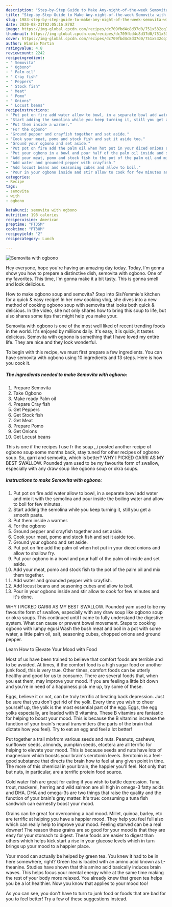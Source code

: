 ```yaml
---
description: "Step-by-Step Guide to Make Any-night-of-the-week Semovita with ogbono"
title: "Step-by-Step Guide to Make Any-night-of-the-week Semovita with ogbono"
slug: 1983-step-by-step-guide-to-make-any-night-of-the-week-semovita-with-ogbono
date: 2020-08-21T02:05:16.870Z
image: https://img-global.cpcdn.com/recipes/dc709fbd4c8d37d0/751x532cq70/semovita-with-ogbono-recipe-main-photo.jpg
thumbnail: https://img-global.cpcdn.com/recipes/dc709fbd4c8d37d0/751x532cq70/semovita-with-ogbono-recipe-main-photo.jpg
cover: https://img-global.cpcdn.com/recipes/dc709fbd4c8d37d0/751x532cq70/semovita-with-ogbono-recipe-main-photo.jpg
author: Winnie Martin
ratingvalue: 4.8
reviewcount: 2242
recipeingredient:
- " Semovita"
- " Ogbono"
- " Palm oil"
- " Cray fish"
- " Peppers"
- " Stock fish"
- " Meat"
- " Pomo"
- " Onions"
- " Locust beans"
recipeinstructions:
- "Put pot on fire add water allow to bowl, in a separate bowl add water and mix it with the semolina and pour inside the boiling water and allow to boil for few minutes."
- "Start adding the semolina while you keep turning it, still you get a smooth paste."
- "Put them inside a warmer."
- "For the ogbono"
- "Ground pepper and crayfish together and set aside."
- "Cook your meat, pomo and stock fish and set it aside too."
- "Ground your ogbono and set aside."
- "Put pot on fire add the palm oil when hot put in your diced onions and allow to shallow fry."
- "Put your ogbono in a bowl and pour half of the palm oil inside and set aside."
- "Add your meat, pomo and stock fish to the pot of the palm oil and mix them together."
- "Add water and grounded pepper with crayfish."
- "Add locust beans and seasoning cubes and allow to boil."
- "Pour in your ogbono inside and stir allow to cook for few minutes and it&#39;s done."
categories:
- Recipe
tags:
- semovita
- with
- ogbono

katakunci: semovita with ogbono 
nutrition: 198 calories
recipecuisine: American
preptime: "PT35M"
cooktime: "PT38M"
recipeyield: "2"
recipecategory: Lunch

---
```



![Semovita with ogbono](https://img-global.cpcdn.com/recipes/dc709fbd4c8d37d0/751x532cq70/semovita-with-ogbono-recipe-main-photo.jpg)

Hey everyone, hope you're having an amazing day today. Today, I'm gonna show you how to prepare a distinctive dish, semovita with ogbono. One of my favorites. This time, I'm gonna make it a bit tasty. This is gonna smell and look delicious.

How to make ogbono soup and semovita? Step into SisiYemmie&#39;s kitchen for a quick &amp; easy recipe! In her new cooking vlog, she dives into a new method of cooking ogbono soup with semovita that looks both quick &amp; delicious. In the video, she not only shares how to bring this soup to life, but also shares some tips that might help you make your.

Semovita with ogbono is one of the most well liked of recent trending foods in the world. It's enjoyed by millions daily. It's easy, it is quick, it tastes delicious. Semovita with ogbono is something that I have loved my entire life. They are nice and they look wonderful.


To begin with this recipe, we must first prepare a few ingredients. You can have semovita with ogbono using 10 ingredients and 13 steps. Here is how you cook it.

<!--inarticleads1-->

##### The ingredients needed to make Semovita with ogbono:

1. Prepare  Semovita
1. Take  Ogbono
1. Make ready  Palm oil
1. Prepare  Cray fish
1. Get  Peppers
1. Get  Stock fish
1. Get  Meat
1. Prepare  Pomo
1. Get  Onions
1. Get  Locust beans


This is one if the recipes I use fr the soup ,,i posted another recipe of ogbono soup some months back, stay tuned for other recipes of ogbono soup. So, garri and semovita, which is better? WHY I PICKED GARRI AS MY BEST SWALLOW. Pounded yam used to be my favourite form of swallow, especially with any draw soup like ogbono soup or okra soups. 

<!--inarticleads2-->

##### Instructions to make Semovita with ogbono:

1. Put pot on fire add water allow to bowl, in a separate bowl add water and mix it with the semolina and pour inside the boiling water and allow to boil for few minutes.
1. Start adding the semolina while you keep turning it, still you get a smooth paste.
1. Put them inside a warmer.
1. For the ogbono
1. Ground pepper and crayfish together and set aside.
1. Cook your meat, pomo and stock fish and set it aside too.
1. Ground your ogbono and set aside.
1. Put pot on fire add the palm oil when hot put in your diced onions and allow to shallow fry.
1. Put your ogbono in a bowl and pour half of the palm oil inside and set aside.
1. Add your meat, pomo and stock fish to the pot of the palm oil and mix them together.
1. Add water and grounded pepper with crayfish.
1. Add locust beans and seasoning cubes and allow to boil.
1. Pour in your ogbono inside and stir allow to cook for few minutes and it&#39;s done.


WHY I PICKED GARRI AS MY BEST SWALLOW. Pounded yam used to be my favourite form of swallow, especially with any draw soup like ogbono soup or okra soups. This continued until I came to fully understand the digestive system. What can cause or prevent bowel movement. Steps to cooking ogbono with lumpy egusi Wash the bush meat and boil in a pot with some water, a little palm oil, salt, seasoning cubes, chopped onions and ground pepper. 

Learn How to Elevate Your Mood with Food


Most of us have been trained to believe that comfort foods are terrible and to be avoided. At times, if the comfort food is a high sugar food or another junk food, this is very true. Other times, comfort foods can be utterly healthy and good for us to consume. There are several foods that, when you eat them, may improve your mood. If you are feeling a little bit down and you're in need of a happiness pick me up, try some of these.

Eggs, believe it or not, can be truly terrific at beating back depression. Just be sure that you don't get rid of the yolk. Every time you wish to cheer yourself up, the yolk is the most essential part of the egg. Eggs, the egg yolks especially, are loaded with B vitamins. These B vitamins are fantastic for helping to boost your mood. This is because the B vitamins increase the function of your brain's neural transmitters (the parts of the brain that dictate how you feel). Try to eat an egg and feel a lot better!

Put together a trail mixfrom various seeds and nuts. Peanuts, cashews, sunflower seeds, almonds, pumpkin seeds, etcetera are all terrific for helping to elevate your mood. This is because seeds and nuts have lots of magnesium which boosts your brain's serotonin levels. Serotonin is a feel-good substance that directs the brain how to feel at any given point in time. The more of this chemical in your brain, the happier you'll feel. Not only that but nuts, in particular, are a terrific protein food source.

Cold water fish are great for eating if you wish to battle depression. Tuna, trout, mackerel, herring and wild salmon are all high in omega-3 fatty acids and DHA. DHA and omega-3s are two things that raise the quality and the function of your brain's gray matter. It's true: consuming a tuna fish sandwich can earnestly boost your mood. 

Grains can be great for overcoming a bad mood. Millet, quinoa, barley, etc are terrific at helping you have a happier mood. They help you feel full also which can really help to improve your mood. Feeling starved can be a real downer! The reason these grains are so good for your mood is that they are easy for your stomach to digest. These foods are easier to digest than others which helps kick start a rise in your glucose levels which in turn brings up your mood to a happier place.

Your mood can actually be helped by green tea. You knew it had to be in here somewhere, right? Green tea is loaded with an amino acid known as L-theanine. Studies have shown that this amino acid basically induces brain waves. This helps focus your mental energy while at the same time making the rest of your body more relaxed. You already knew that green tea helps you be a lot healthier. Now you know that applies to your mood too!

As you can see, you don't have to turn to junk food or foods that are bad for you to feel better! Try  a few  of  these  suggestions  instead.

